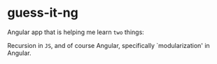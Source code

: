 guess-it-ng
===========


Angular app that is helping me learn `two` things:

Recursion in `JS`, and of course Angular, specifically `modularization' in Angular.
